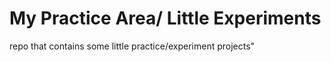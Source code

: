 # My Practice Area/ Little Experiments

repo that contains some little practice/experiment projects"
